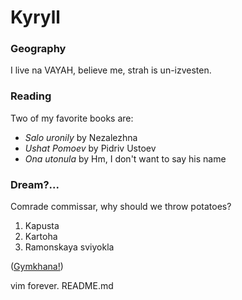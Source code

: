 # Kyryll 

### Geography

I live na VAYAH, believe me, strah is un-izvesten.


### Reading

Two of my favorite books are:

- *Salo uronily* by Nezalezhna
- *Ushat Pomoev* by Pidriv Ustoev
- *Ona utonula* by Hm, I don't want to say his name

### Dream?...

Comrade commissar, why should we throw potatoes?

1. Kapusta
2. Kartoha
3. Ramonskaya sviyokla


([Gymkhana!](https://www.youtube.com/watch?v=gEDWVM7fYKk&t=102s))

vim forever. README.md

